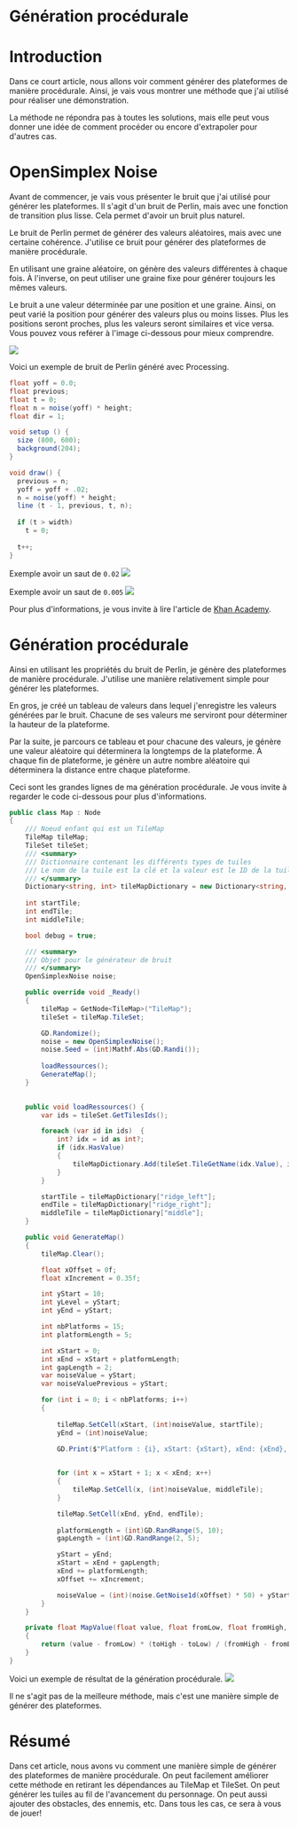 # Génération procédurale <!-- omit in toc -->

# Introduction
Dans ce court article, nous allons voir comment générer des plateformes de manière procédurale. Ainsi, je vais vous montrer une méthode que j'ai utilisé pour réaliser une démonstration.

La méthode ne répondra pas à toutes les solutions, mais elle peut vous donner une idée de comment procéder ou encore d'extrapoler pour d'autres cas.

# OpenSimplex Noise
Avant de commencer, je vais vous présenter le bruit que j'ai utilisé pour générer les plateformes. Il s'agit d'un bruit de Perlin, mais avec une fonction de transition plus lisse. Cela permet d'avoir un bruit plus naturel.

Le bruit de Perlin permet de générer des valeurs aléatoires, mais avec une certaine cohérence. J'utilise ce bruit pour générer des plateformes de manière procédurale.

En utilisant une graine aléatoire, on génère des valeurs différentes à chaque fois. À l'inverse, on peut utiliser une graine fixe pour générer toujours les mêmes valeurs.

Le bruit a une valeur déterminée par une position et une graine. Ainsi, on peut varié la position pour générer des valeurs plus ou moins lisses. Plus les positions seront proches, plus les valeurs seront similaires et vice versa. Vous pouvez vous reférer à l'image ci-dessous pour mieux comprendre.	

![](assets/perlin_noise.png)

Voici un exemple de bruit de Perlin généré avec Processing.

```java
float yoff = 0.0;
float previous;
float t = 0;
float n = noise(yoff) * height;
float dir = 1;

void setup () {
  size (800, 600);
  background(204);
}

void draw() {
  previous = n; 
  yoff = yoff + .02;  
  n = noise(yoff) * height;  
  line (t - 1, previous, t, n);
  
  if (t > width)
    t = 0;
    
  t++;
}
```

Exemple avoir un saut de `0.02`
![](assets/perlin_noise_exemple.gif)

Exemple avoir un saut de `0.005`
![](assets/perlin_noise_0_005.gif)

Pour plus d'informations, je vous invite à lire l'article de [Khan Academy](https://www.khanacademy.org/computing/computer-programming/programming-natural-simulations/programming-noise/a/perlin-noise).

# Génération procédurale
Ainsi en utilisant les propriétés du bruit de Perlin, je génère des plateformes de manière procédurale. J'utilise une manière relativement simple pour générer les plateformes.

En gros, je créé un tableau de valeurs dans lequel j'enregistre les valeurs générées par le bruit. Chacune de ses valeurs me serviront pour déterminer la hauteur de la plateforme.

Par la suite, je parcours ce tableau et pour chacune des valeurs, je génère une valeur aléatoire qui déterminera la longtemps de la plateforme. À chaque fin de plateforme, je génère un autre nombre aléatoire qui déterminera la distance entre chaque plateforme.

Ceci sont les grandes lignes de ma génération procédurale. Je vous invite à regarder le code ci-dessous pour plus d'informations.

```cs
public class Map : Node
{
    /// Noeud enfant qui est un TileMap
    TileMap tileMap;
    TileSet tileSet;
    /// <summary>
    /// Dictionnaire contenant les différents types de tuiles
    /// Le nom de la tuile est la clé et la valeur est le ID de la tuile
    /// </summary>
    Dictionary<string, int> tileMapDictionary = new Dictionary<string, int>();
    
    int startTile;
    int endTile;
    int middleTile;

    bool debug = true;

    /// <summary>
    /// Objet pour le générateur de bruit
    /// </summary>
    OpenSimplexNoise noise;

    public override void _Ready()
    {
        tileMap = GetNode<TileMap>("TileMap");
        tileSet = tileMap.TileSet;

        GD.Randomize();
        noise = new OpenSimplexNoise();
        noise.Seed = (int)Mathf.Abs(GD.Randi());
        
        loadRessources();
        GenerateMap();
    }

    
    public void loadRessources() {
        var ids = tileSet.GetTilesIds();

        foreach (var id in ids)  {
            int? idx = id as int?;
            if (idx.HasValue)
            {
                tileMapDictionary.Add(tileSet.TileGetName(idx.Value), idx.Value);
            }
        }

        startTile = tileMapDictionary["ridge_left"];
        endTile = tileMapDictionary["ridge_right"];
        middleTile = tileMapDictionary["middle"];
    }

    public void GenerateMap()
    {
        tileMap.Clear();       

        float xOffset = 0f;
        float xIncrement = 0.35f;

        int yStart = 10;
        int yLevel = yStart;
        int yEnd = yStart;

        int nbPlatforms = 15;
        int platformLength = 5;

        int xStart = 0;
        int xEnd = xStart + platformLength;
        int gapLength = 2;
        var noiseValue = yStart;
        var noiseValuePrevious = yStart;

        for (int i = 0; i < nbPlatforms; i++)
        {
            
            tileMap.SetCell(xStart, (int)noiseValue, startTile);
            yEnd = (int)noiseValue;

            GD.Print($"Platform : {i}, xStart: {xStart}, xEnd: {xEnd}, length: {platformLength}, noiseValue: {(int)noiseValue}");

          
            for (int x = xStart + 1; x < xEnd; x++)
            {
                tileMap.SetCell(x, (int)noiseValue, middleTile);                
            }

            tileMap.SetCell(xEnd, yEnd, endTile);
            
            platformLength = (int)GD.RandRange(5, 10);
            gapLength = (int)GD.RandRange(2, 5);

            yStart = yEnd;
            xStart = xEnd + gapLength;
            xEnd += platformLength;
            xOffset += xIncrement;

            noiseValue = (int)(noise.GetNoise1d(xOffset) * 50) + yStart;
        }        
    }

    private float MapValue(float value, float fromLow, float fromHigh, float toLow, float toHigh) 
    {
        return (value - fromLow) * (toHigh - toLow) / (fromHigh - fromLow) + toLow;
    }
}
```

Voici un exemple de résultat de la génération procédurale.
![](assets/plateformer_proc_gen_demo.gif)

Il ne s'agit pas de la meilleure méthode, mais c'est une manière simple de générer des plateformes.

# Résumé
Dans cet article, nous avons vu comment une manière simple de générer des plateformes de manière procédurale. On peut facilement améliorer cette méthode en retirant les dépendances au TileMap et TileSet. On peut générer les tuiles au fil de l'avancement du personnage. On peut aussi ajouter des obstacles, des ennemis, etc. Dans tous les cas, ce sera à vous de jouer!